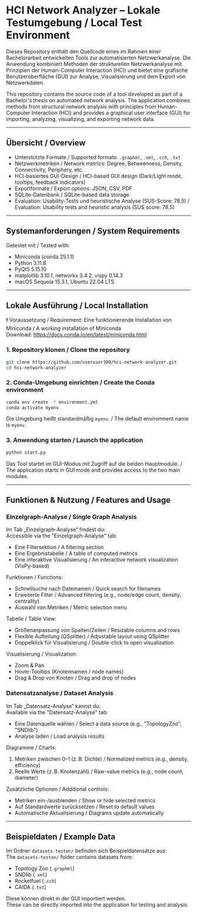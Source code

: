# HCI Network Analyzer – Lokale Testumgebung / Local Test Environment

Dieses Repository enthält den Quellcode eines im Rahmen einer Bachelorarbeit entwickelten Tools zur automatisierten Netzwerkanalyse. Die Anwendung kombiniert Methoden der strukturellen Netzwerkanalyse mit Prinzipien der Human-Computer Interaction (HCI) und bietet eine grafische Benutzeroberfläche (GUI) zur Analyse, Visualisierung und dem Export von Netzwerkdaten.

This repository contains the source code of a tool developed as part of a Bachelor's thesis on automated network analysis. The application combines methods from structural network analysis with principles from Human-Computer Interaction (HCI) and provides a graphical user interface (GUI) for importing, analyzing, visualizing, and exporting network data.

---

## Übersicht / Overview

- Unterstützte Formate / Supported formats: `.graphml`, `.xml`, `.cch`, `.txt`
- Netzwerkmetriken / Network metrics: Degree, Betweenness, Density, Connectivity, Periphery, etc.
- HCI-basiertes GUI-Design / HCI-based GUI design (Dark/Light mode, tooltips, feedback indicators)
- Exportformate / Export options: JSON, CSV, PDF
- SQLite-Datenbank / SQLite-based data storage
- Evaluation: Usability-Tests und heuristische Analyse (SUS-Score: 78,5) / Evaluation: Usability tests and heuristic analysis (SUS score: 78.5)

---

## Systemanforderungen / System Requirements

Getestet mit / Tested with:

- Miniconda (conda 25.1.1)
- Python 3.11.8
- PyQt5 5.15.10
- matplotlib 3.10.1, networkx 3.4.2, vispy 0.14.3
- macOS Sequoia 15.3.1, Ubuntu 22.04 LTS

---

## Lokale Ausführung / Local Installation

❗ Voraussetzung / Requirement: Eine funktionierende Installation von Miniconda / A working installation of Miniconda  
Download: https://docs.conda.io/en/latest/miniconda.html

### 1. Repository klonen / Clone the repository

```bash
git clone https://github.com/useruser300/hci-network-analyzer.git
cd hci-network-analyzer
```

### 2. Conda-Umgebung einrichten / Create the Conda environment

```bash
conda env create -f environment.yml
conda activate myenv
```

Die Umgebung heißt standardmäßig `myenv`. / The default environment name is `myenv`.

### 3. Anwendung starten / Launch the application

```bash
python start.py
```

Das Tool startet im GUI-Modus mit Zugriff auf die beiden Hauptmodule. / The application starts in GUI mode and provides access to the two main modules.

---

## Funktionen & Nutzung / Features and Usage

### Einzelgraph-Analyse / Single Graph Analysis

Im Tab „Einzelgraph-Analyse“ findest du:  
Accessible via the "Einzelgraph-Analyse" tab:

- Eine Filtersektion / A filtering section
- Eine Ergebnistabelle / A table of computed metrics
- Eine interaktive Visualisierung / An interactive network visualization (VisPy-based)

Funktionen / Functions:

- Schnellsuche nach Dateinamen / Quick search for filenames
- Erweiterte Filter / Advanced filtering (e.g., node/edge count, density, centrality)
- Auswahl von Metriken / Metric selection menu

Tabelle / Table View:

- Größenanpassung von Spalten/Zeilen / Resizable columns and rows
- Flexible Aufteilung (QSplitter) / Adjustable layout using QSplitter
- Doppelklick für Visualisierung / Double-click to open visualization

Visualisierung / Visualization:

- Zoom & Pan
- Hover-Tooltips (Knotennamen / node names)
- Drag & Drop von Knoten / Drag and drop of nodes

### Datensatzanalyse / Dataset Analysis

Im Tab „Datensatz-Analyse“ kannst du:  
Available via the "Datensatz-Analyse" tab:

- Eine Datenquelle wählen / Select a data source (e.g., "TopologyZoo", "SNDlib")
- Analyse laden / Load analysis results

Diagramme / Charts:

1. Metriken zwischen 0–1 (z. B. Dichte) / Normalized metrics (e.g., density, efficiency)
2. Reelle Werte (z. B. Knotenzahl) / Raw-value metrics (e.g., node count, diameter)

Zusätzliche Optionen / Additional controls:

- Metriken ein-/ausblenden / Show or hide selected metrics
- Auf Standardwerte zurücksetzen / Reset to default values
- Automatische Aktualisierung / Diagrams update automatically

---

## Beispieldaten / Example Data

Im Ordner `datasets-testen/` befinden sich Beispieldatensätze aus:  
The `datasets-testen/` folder contains datasets from:

- Topology Zoo (`.graphml`)
- SNDlib (`.xml`)
- Rocketfuel (`.cch`)
- CAIDA (`.txt`)

Diese können direkt in der GUI importiert werden.  
These can be directly imported into the application for testing and analysis.